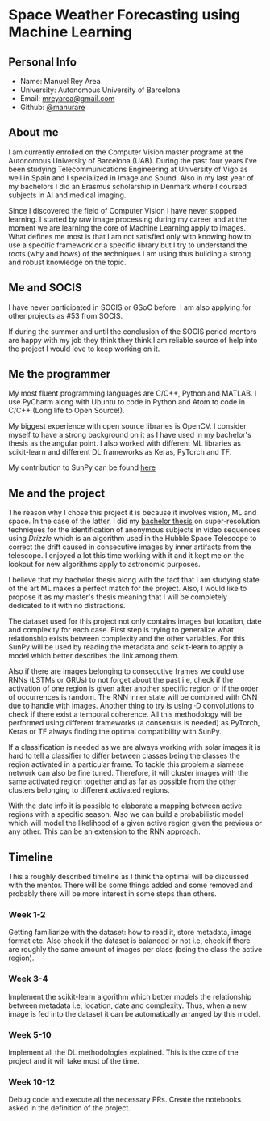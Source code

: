 # Space Weather Forecasting using Machine Learning
## Personal Info
- Name: Manuel Rey Area
- University: Autonomous University of Barcelona
- Email: mreyarea@gmail.com
- Github: [@manurare](https://github.com/manurare)

## About me
I am currently enrolled on the Computer Vision master programe at the Autonomous University of Barcelona (UAB). During the past four years I've been studying Telecommunications Engineering at University of Vigo as well in Spain and I specialized in Image and Sound. Also in my last year of my bachelors I did an Erasmus scholarship in Denmark where I coursed subjects in AI and medical imaging.

Since I discovered the field of Computer Vision I have never stopped learning. I started by raw image processing during my career and at the moment we are learning the core of Machine Learning apply to images. What defines me most is that I am not satisfied only with knowing how to use a specific framework or a specific library but I try to understand the roots (why and hows) of the techniques I am using thus building a strong and robust knowledge on the topic.

## Me and SOCIS
I have never participated in SOCIS or GSoC before. I am also applying for other projects as #53 from SOCIS.

If during the summer and until the conclusion of the SOCIS period mentors are happy with my job they think they think I am reliable source of help into the project I would love to keep working on it.

## Me the programmer
My most fluent programming languages are C/C++, Python and MATLAB. I use PyCharm along with Ubuntu to code in Python and Atom to code in C/C++ (Long life to Open Source!).

My biggest experience with open source libraries is OpenCV. I consider myself to have a strong background on it as I have used in my bachelor's thesis as the angular point. I also worked with different ML libraries as scikit-learn and different DL frameworks as Keras, PyTorch and TF.

My contribution to SunPy can be found [here](https://github.com/sunpy/sunpy/issues/3007)

## Me and the project
The reason why I chose this project it is because it involves vision, ML and space. In the case of the latter, I did my [bachelor thesis](https://github.com/manurare/Superresolution-VideoSequences) on super-resolution techniques for the identification of anonymous subjects in video sequences using _Drizzle_ which is an algorithm used in the Hubble Space Telescope to correct the drift caused in consecutive images by inner artifacts from the telescope. I enjoyed a lot this time working with it and it kept me on the lookout for new algorithms apply to astronomic purposes.

I believe that my bachelor thesis along with the fact that I am studying state of the art ML makes a perfect match for the project. Also, I would like to propose it as my master's thesis meaning that I will be completely dedicated to it with no distractions.

The dataset used for this project not only contains images but location, date and complexity for each case. First step is trying to generalize what relationship exists between complexity and the other variables. For this SunPy will be used by reading the metadata and scikit-learn to apply a model which better describes the link among them.

Also if there are images belonging to consecutive frames we could use RNNs (LSTMs or GRUs) to not forget about the past i.e, check if the activation of one region is given after another specific region or if the order of occurrences is random. The RNN inner state will be combined with CNN due to handle with images. Another thing to try is using ·D convolutions to check if there exist a temporal coherence. All this methodology will be performed using different frameworks (a consensus is needed) as PyTorch, Keras or TF always finding the optimal compatibility with SunPy.

If a classification is needed as we are always working with solar images it is hard to tell a classifier to differ between classes being the classes the region activated in a particular frame. To tackle this problem a siamese network can also be fine tuned. Therefore, it will cluster images with the same activated region together and as far as possible from the other clusters belonging to different activated regions.

With the date info it is possible to elaborate a mapping between active regions with a specific season. Also we can build a probabilistic model which will model the likelihood of a given active region given the previous or any other. This can be an extension to the RNN approach.

## Timeline
This a roughly described timeline as I think the optimal will be discussed with the mentor. There will be some things added and some removed and probably there will be more interest in some steps than others.
### Week 1-2
Getting familiarize with the dataset: how to read it, store metadata, image format etc. Also check if the dataset is balanced or not i.e, check if there are roughly the same amount of images per class (being the class the active region).
### Week 3-4
Implement the scikit-learn algorithm which better models the relationship between metadata i.e, location, date and complexity. Thus, when a new image is fed into the dataset it can be automatically arranged by this model.
### Week 5-10
Implement all the DL methodologies explained. This is the core of the project and it will take most of the time.
### Week 10-12
Debug code and execute all the necessary PRs. Create the notebooks asked in the definition of the project.
